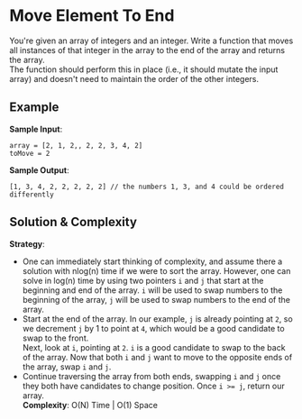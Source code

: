 # Move Element To End  
You're given an array of integers and an integer. Write a function that moves all instances of that integer in the array to the end of the array and returns the array.  
The function should perform this in place (i.e., it should mutate the input array) and doesn't need to maintain the order of the other integers.  

## Example  
__Sample Input__:  
```
array = [2, 1, 2,, 2, 2, 3, 4, 2]  
toMove = 2  
```
__Sample Output__:  
```
[1, 3, 4, 2, 2, 2, 2, 2] // the numbers 1, 3, and 4 could be ordered differently  
```

## Solution & Complexity  
__Strategy__:  
* One can immediately start thinking of complexity, and assume there a solution with nlog(n) time if we were to sort the array. However, one can solve in log(n) time by using two pointers `i` and `j` that start at the beginning and end of the array. `i` will be used to swap numbers to the beginning of the array, `j` will be used to swap numbers to the end of the array.  
* Start at the end of the array. In our example, `j` is already pointing at `2`, so we decrement `j` by 1 to point at `4`, which would be a good candidate to swap to the front.  
Next, look at `i`, pointing at `2`. `i` is a good candidate to swap to the back of the array. Now that both `i` and `j` want to move to the opposite ends of the array, swap `i` and `j`.  
* Continue traversing the array from both ends, swapping `i` and `j` once they both have candidates to change position. Once `i >= j`, return our array.  
__Complexity__: O(N) Time | O(1) Space  